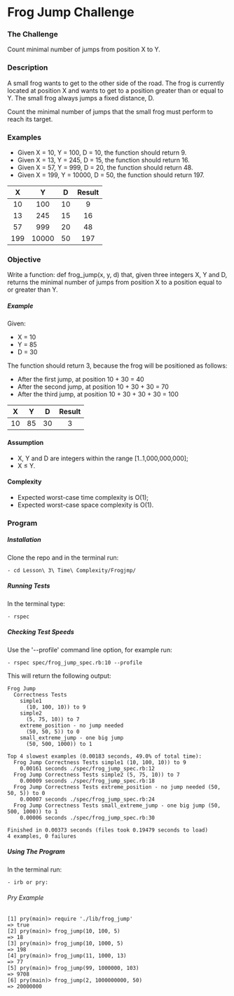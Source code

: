 # Frog Jump Challenge

### The Challenge

Count minimal number of jumps from position X to Y.

### Description

A small frog wants to get to the other side of the road. The frog is currently located at position X and wants to get to a position greater than or equal to Y. The small frog always jumps a fixed distance, D.

Count the minimal number of jumps that the small frog must perform to reach its target.

### Examples

- Given X = 10, Y = 100, D = 10, the function should return 9.
- Given X = 13, Y = 245, D = 15, the function should return 16.
- Given X = 57, Y = 999, D = 20, the function should return 48.
- Given X = 199, Y = 10000, D = 50, the function should return 197.

X | Y | D | Result
:-------------: | :-------------: | :-------------: | :-------------:
10 | 100 | 10 | 9
13 | 245 | 15 | 16
57 | 999 | 20 | 48
199 | 10000 | 50 | 197


### Objective
Write a function: def frog_jump(x, y, d) that, given three integers X, Y and D, returns the minimal number of jumps from position X to a position equal to or greater than Y.

##### Example
Given:
- X = 10  
- Y = 85   
- D = 30

The function should return 3, because the frog will be positioned as follows:

- After the first jump, at position 10 + 30 = 40
- After the second jump, at position 10 + 30 + 30 = 70
- After the third jump, at position 10 + 30 + 30 + 30 = 100

X | Y | D | Result
:-------------: | :-------------: | :-------------: | :-------------:
10 | 85 | 30 | 3

#### Assumption

- X, Y and D are integers within the range [1..1,000,000,000];
- X ≤ Y.

#### Complexity

- Expected worst-case time complexity is O(1);
- Expected worst-case space complexity is O(1).

### Program

##### Installation
Clone the repo and in the terminal run:
```
- cd Lesson\ 3\ Time\ Complexity/Frogjmp/
```

##### Running Tests
In the terminal type:
```
- rspec
```

##### Checking Test Speeds
Use the '--profile' command line option, for example run:

```
- rspec spec/frog_jump_spec.rb:10 --profile
```

This will return the following output:

```
Frog Jump
  Correctness Tests
    simple1
      (10, 100, 10)) to 9
    simple2
      (5, 75, 10)) to 7
    extreme_position - no jump needed
      (50, 50, 5)) to 0
    small_extreme_jump - one big jump
      (50, 500, 1000)) to 1

Top 4 slowest examples (0.00183 seconds, 49.0% of total time):
  Frog Jump Correctness Tests simple1 (10, 100, 10)) to 9
    0.00161 seconds ./spec/frog_jump_spec.rb:12
  Frog Jump Correctness Tests simple2 (5, 75, 10)) to 7
    0.00009 seconds ./spec/frog_jump_spec.rb:18
  Frog Jump Correctness Tests extreme_position - no jump needed (50, 50, 5)) to 0
    0.00007 seconds ./spec/frog_jump_spec.rb:24
  Frog Jump Correctness Tests small_extreme_jump - one big jump (50, 500, 1000)) to 1
    0.00006 seconds ./spec/frog_jump_spec.rb:30

Finished in 0.00373 seconds (files took 0.19479 seconds to load)
4 examples, 0 failures
```

##### Using The Program
In the terminal run:

```
- irb or pry:
```

###### Pry Example
```
[1] pry(main)> require './lib/frog_jump'
=> true
[2] pry(main)> frog_jump(10, 100, 5)
=> 18
[3] pry(main)> frog_jump(10, 1000, 5)
=> 198
[4] pry(main)> frog_jump(11, 1000, 13)
=> 77
[5] pry(main)> frog_jump(99, 1000000, 103)
=> 9708
[6] pry(main)> frog_jump(2, 1000000000, 50)
=> 20000000
```

